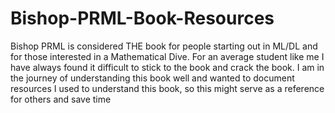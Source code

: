 # Bishop-PRML-Book-Resources
Bishop PRML is considered THE book for people starting out in ML/DL and for those interested in a Mathematical Dive. For an average student like me I have always found it difficult to stick to the book and crack the book. I am in the journey of understanding this book well and wanted to document resources I used to understand this book, so this might serve as a reference for others and save time
